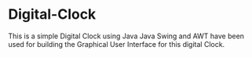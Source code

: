 # Digital-Clock
This is a simple Digital Clock using Java
Java Swing and AWT have been used for building the Graphical User Interface for this digital Clock.
